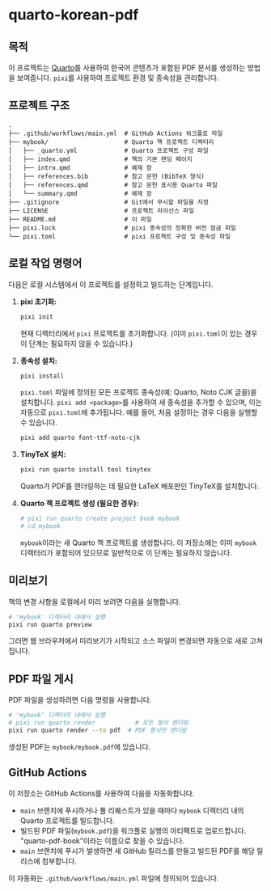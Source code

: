 # quarto-korean-pdf

## 목적

이 프로젝트는 [Quarto](https://quarto.org/)를 사용하여 한국어 콘텐츠가 포함된 PDF 문서를 생성하는 방법을 보여줍니다. `pixi`를 사용하여 프로젝트 환경 및 종속성을 관리합니다.

## 프로젝트 구조

```
.
├── .github/workflows/main.yml  # GitHub Actions 워크플로 파일
├── mybook/                     # Quarto 책 프로젝트 디렉터리
│   ├── _quarto.yml             # Quarto 프로젝트 구성 파일
│   ├── index.qmd               # 책의 기본 랜딩 페이지
│   ├── intro.qmd               # 예제 장
│   ├── references.bib          # 참고 문헌 (BibTeX 형식)
│   ├── references.qmd          # 참고 문헌 표시용 Quarto 파일
│   └── summary.qmd             # 예제 장
├── .gitignore                  # Git에서 무시할 파일을 지정
├── LICENSE                     # 프로젝트 라이선스 파일
├── README.md                   # 이 파일
├── pixi.lock                   # pixi 종속성의 정확한 버전 잠금 파일
└── pixi.toml                   # pixi 프로젝트 구성 및 종속성 파일
```

## 로컬 작업 명령어

다음은 로컬 시스템에서 이 프로젝트를 설정하고 빌드하는 단계입니다.

1.  **pixi 초기화:**
    ```bash
    pixi init
    ```
    현재 디렉터리에서 `pixi` 프로젝트를 초기화합니다. (이미 `pixi.toml`이 있는 경우 이 단계는 필요하지 않을 수 있습니다.)

2.  **종속성 설치:**
    ```bash
    pixi install
    ```
    `pixi.toml` 파일에 정의된 모든 프로젝트 종속성(예: Quarto, Noto CJK 글꼴)을 설치합니다. `pixi add <package>`를 사용하여 새 종속성을 추가할 수 있으며, 이는 자동으로 `pixi.toml`에 추가됩니다. 예를 들어, 처음 설정하는 경우 다음을 실행할 수 있습니다.
    ```bash
    pixi add quarto font-ttf-noto-cjk
    ```

3.  **TinyTeX 설치:**
    ```bash
    pixi run quarto install tool tinytex
    ```
    Quarto가 PDF를 렌더링하는 데 필요한 LaTeX 배포판인 TinyTeX를 설치합니다.

4.  **Quarto 책 프로젝트 생성 (필요한 경우):**
    ```bash
    # pixi run quarto create project book mybook
    # cd mybook
    ```
    `mybook`이라는 새 Quarto 책 프로젝트를 생성합니다. 이 저장소에는 이미 `mybook` 디렉터리가 포함되어 있으므로 일반적으로 이 단계는 필요하지 않습니다.

## 미리보기

책의 변경 사항을 로컬에서 미리 보려면 다음을 실행합니다.

```bash
# 'mybook' 디렉터리 내에서 실행
pixi run quarto preview
```
그러면 웹 브라우저에서 미리보기가 시작되고 소스 파일이 변경되면 자동으로 새로 고쳐집니다.

## PDF 파일 게시

PDF 파일을 생성하려면 다음 명령을 사용합니다.

```bash
# 'mybook' 디렉터리 내에서 실행
# pixi run quarto render           # 모든 형식 렌더링
pixi run quarto render --to pdf  # PDF 형식만 렌더링
```
생성된 PDF는 `mybook/mybook.pdf`에 있습니다.

## GitHub Actions

이 저장소는 GitHub Actions를 사용하여 다음을 자동화합니다.

*   `main` 브랜치에 푸시하거나 풀 리퀘스트가 있을 때마다 `mybook` 디렉터리 내의 Quarto 프로젝트를 빌드합니다.
*   빌드된 PDF 파일(`mybook.pdf`)을 워크플로 실행의 아티팩트로 업로드합니다. "quarto-pdf-book"이라는 이름으로 찾을 수 있습니다.
*   `main` 브랜치에 푸시가 발생하면 새 GitHub 릴리스를 만들고 빌드된 PDF를 해당 릴리스에 첨부합니다.

이 자동화는 `.github/workflows/main.yml` 파일에 정의되어 있습니다.
